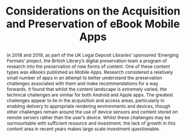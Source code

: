 ---
abstract: In 2018 and 2019, as part of the UK Legal Deposit Libraries’ sponsored ‘Emerging
  Formats’ project, the British Library’s digital preservation team a program of research
  into the preservation of new forms of content. One of these content types was eBooks
  published as Mobile Apps. Research considered a relatively small number of apps
  in an attempt to better understand the preservation challenges associated with them
  and make recommendations for a way forwards. It found that whilst the content landscape
  is extremely varied, the technical challenges are similar for both Android and Apple
  apps. The greatest challenges appear to lie in the acquisition and access areas,
  particularly in enabling delivery to appropriate rendering environments and devices,
  though other challenges remain around the use of device sensors and content stored
  on remote servers rather than the user’s device. Whilst these challenges may be
  surmountable with sufficient resource and investment, the lack of growth in this
  content area in recent years makes large scale investment questionable.
creators:
- Day, Michael
- May, Peter
- Pennock, Maureen
date: null
document_url: https://services.phaidra.univie.ac.at/api/object/o:1081751/download
grand_parent: iPRES
institutions: []
keywords: []
landing_page_url: https://phaidra.univie.ac.at/o:1081751
language: eng
layout: publication
license: CC BY 4.0 International
notes_url: null
parent: iPRES 2019
presentation_url: null
publication_type: paper
size: 345806
source_name: iPRES
title: 'Considerations on the Acquisition and Preservation of eBook Mobile Apps '
year: 2019
---